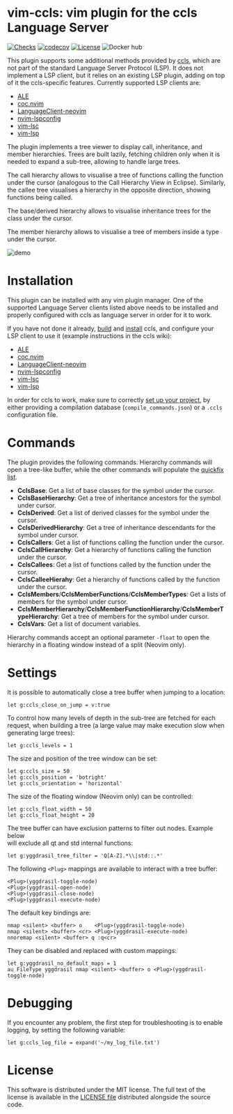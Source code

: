 vim-ccls: vim plugin for the ccls Language Server
===============================================================
[![Checks](https://github.com/m-pilia/vim-ccls/workflows/Checks/badge.svg)](https://github.com/m-pilia/vim-ccls/actions/workflows/checks.yml)
[![codecov](https://codecov.io/gh/m-pilia/vim-ccls/branch/master/graph/badge.svg)](https://codecov.io/gh/m-pilia/vim-ccls/branch/master)
[![License](https://img.shields.io/badge/License-MIT-blue.svg)](https://github.com/m-pilia/vim-ccls/blob/master/LICENSE)
![Docker hub](https://img.shields.io/docker/cloud/build/martinopilia/vim-ccls)

This plugin supports some additional methods provided by
[ccls](https://github.com/MaskRay/ccls), which are not part of the standard
Language Server Protocol (LSP). It does not implement a LSP client, but it
relies on an existing LSP plugin, adding on top of it the ccls-specific
features. Currently supported LSP clients are:

* [ALE](https://github.com/w0rp/ale)
* [coc.nvim](https://github.com/neoclide/coc.nvim)
* [LanguageClient-neovim](https://github.com/autozimu/LanguageClient-neovim)
* [nvim-lspconfig](https://github.com/neovim/nvim-lspconfig)
* [vim-lsc](https://github.com/natebosch/vim-lsc)
* [vim-lsp](https://github.com/prabirshrestha/vim-lsp)

The plugin implements a tree viewer to display call, inheritance, and member
hierarchies. Trees are built lazily, fetching children only when it is needed
to expand a sub-tree, allowing to handle large trees.

The call hierarchy allows to visualise a tree of functions calling the function
under the cursor (analogous to the Call Hierarchy View in Eclipse). Similarly,
the callee tree visualises a hierarchy in the opposite direction, showing
functions being called.

The base/derived hierarchy allows to visualise inheritance trees for the class
under the cursor.

The member hierarchy allows to visualise a tree of members inside a type under
the cursor.

![demo](https://user-images.githubusercontent.com/8300317/56425740-e14c7e00-62b5-11e9-8b83-d1d064fc3033.gif)

Installation
============

This plugin can be installed with any vim plugin manager. One of the supported
Language Server clients listed above needs to be installed and properly
configured with ccls as language server in order for it to work.

If you have not done it already,
[build](https://github.com/MaskRay/ccls/wiki/Build) and
[install](https://github.com/MaskRay/ccls/wiki/Install) ccls, and configure
your LSP client to use it (example instructions in the ccls wiki):
* [ALE](https://github.com/MaskRay/ccls/wiki/ALE)
* [coc.nvim](https://github.com/MaskRay/ccls/wiki/coc.nvim)
* [LanguageClient-neovim](https://github.com/MaskRay/ccls/wiki/LanguageClient-neovim)
* [nvim-lspconfig](https://github.com/neovim/nvim-lspconfig#ccls)
* [vim-lsc](https://github.com/MaskRay/ccls/wiki/vim-lsc)
* [vim-lsp](https://github.com/MaskRay/ccls/wiki/vim-lsp)

In order for ccls to work, make sure to correctly [set up your
project](https://github.com/MaskRay/ccls/wiki/Project-Setup), by either
providing a compilation database (`compile_commands.json`) or a `.ccls`
configuration file.

Commands
========

The plugin provides the following commands. Hierarchy commands will open a
tree-like buffer, while the other commands will populate the [quickfix
list](http://vimdoc.sourceforge.net/htmldoc/quickfix.html).

* **CclsBase**:
  Get a list of base classes for the symbol under the cursor.
* **CclsBaseHierarchy**:
  Get a tree of inheritance ancestors for the symbol under cursor.
* **CclsDerived**:
  Get a list of derived classes for the symbol under the cursor.
* **CclsDerivedHierarchy**:
  Get a tree of inheritance descendants for the symbol under cursor.
* **CclsCallers**:
  Get a list of functions calling the function under the cursor.
* **CclsCallHierarchy**:
  Get a hierarchy of functions calling the function under the cursor.
* **CclsCallees**:
  Get a list of functions called by the function under the cursor.
* **CclsCalleeHierahy**:
  Get a hierarchy of functions called by the function under the cursor.
* **CclsMembers**/**CclsMemberFunctions**/**CclsMemberTypes**:
  Get a lists of members for the symbol under cursor.
* **CclsMemberHierarchy**/**CclsMemberFunctionHierarchy**/**CclsMemberTypeHierarchy**:
  Get a tree of members for the symbol under cursor.
* **CclsVars**:
  Get a list of document variables.

Hierarchy commands accept an optional parameter `-float` to open the hierarchy
in a floating window instead of a split (Neovim only).

Settings
========

It is possible to automatically close a tree buffer when jumping to a location:
```vim
let g:ccls_close_on_jump = v:true
```

To control how many levels of depth in the sub-tree are fetched for each
request, when building a tree (a large value may make execution slow when
generating large trees):
```vim
let g:ccls_levels = 1
```

The size and position of the tree window can be set:
```vim
let g:ccls_size = 50
let g:ccls_position = 'botright'
let g:ccls_orientation = 'horizontal'
```

The size of the floating window (Neovim only) can be controlled:
```vim
let g:ccls_float_width = 50
let g:ccls_float_height = 20
```

The tree buffer can have exclusion patterns to filter out nodes. Example below  
will exclude all qt and std internal functions:
```vim
let g:yggdrasil_tree_filter = 'Q[A-Z].*\\|std::.*'
```

The following `<Plug>` mappings are available to interact with a tree buffer:
```
<Plug>(yggdrasil-toggle-node)
<Plug>(yggdrasil-open-node)
<Plug>(yggdrasil-close-node)
<Plug>(yggdrasil-execute-node)
```

The default key bindings are:
```vim
nmap <silent> <buffer> o    <Plug>(yggdrasil-toggle-node)
nmap <silent> <buffer> <cr> <Plug>(yggdrasil-execute-node)
nnoremap <silent> <buffer> q :q<cr>
```

They can be disabled and replaced with custom mappings:
```vim
let g:yggdrasil_no_default_maps = 1
au FileType yggdrasil nmap <silent> <buffer> o <Plug>(yggdrasil-toggle-node)
```

Debugging
=========

If you encounter any problem, the first step for troubleshooting is to enable
logging, by setting the following variable:

```vim
let g:ccls_log_file = expand('~/my_log_file.txt')
```

License
=======

This software is distributed under the MIT license. The full text of the license
is available in the [LICENSE
file](https://github.com/m-pilia/vim-ccls/blob/master/LICENSE) distributed
alongside the source code.

